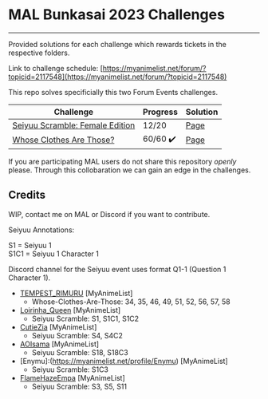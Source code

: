 # MAL Bunkasai 2023 Challenges

___

Provided solutions for each challenge which rewards tickets in the respective folders.

Link to challenge schedule:
[https://myanimelist.net/forum/?topicid=2117548](https://myanimelist.net/forum/?topicid=2117548)

This repo solves specificially this two Forum Events challenges.

| Challenge | Progress | Solution |
| --- | --- | --- |
| [Seiyuu Scramble: Female Edition](https://myanimelist.net/forum/?topicid=2113947) | 12/20 | [Page](Seiyuu-Scramble-Female-Edition/Solution.md) |
| [Whose Clothes Are Those?](https://myanimelist.net/forum/?topicid=2113947) | 60/60 ✔️ | [Page](Whose-Clothes-Are-Those/Solution.md) |

If you are participating MAL users do not share this repository *openly* please.
Through this collobaration we can gain an edge in the challenges.


## Credits

WIP, contact me on MAL or Discord if you want to contribute.

Seiyuu Annotations:

S1 = Seiyuu 1</br>
S1C1 = Seiyuu 1 Character 1

Discord channel for the Seiyuu event uses format Q1-1 (Question 1 Character 1).

- [TEMPEST_RIMURU](https://myanimelist.net/profile/TEMPEST_RIMURU) [MyAnimeList]
  - Whose-Clothes-Are-Those: 34, 35, 46, 49, 51, 52, 56, 57, 58
- [Loirinha_Queen](https://myanimelist.net/profile/Loirinha_Queen) [MyAnimeList]
  - Seiyuu Scramble: S1, S1C1, S1C2
- [CutieZia](https://myanimelist.net/profile/CutieZia) [MyAnimeList]
  - Seiyuu Scramble: S4, S4C2
- [AOIsama](https://myanimelist.net/profile/AOIsama) [MyAnimeList]
  - Seiyuu Scramble: S18, S18C3
- [Enymu]:(https://myanimelist.net/profile/Enymu) [MyAnimeList]
  - Seiyuu Scramble: S1C3
- [FlameHazeEmpa](https://myanimelist.net/profile/FlameHazeEmpa) [MyAnimeList]
  - Seiyuu Scramble: S3, S5, S11

